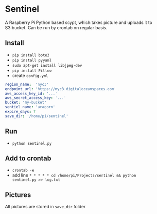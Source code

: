 # Sentinel
A Raspberry Pi Python based scypt, which takes picture and uploads it to S3 bucket.
Can be run by crontab on regular basis.

## Install
- `pip install boto3`
- `pip install pyyaml`
- `sudo apt-get install libjpeg-dev`
- `pip install Pillow`
- create `config.yml`

```yml
region_name:  'nyc3'
endpoint_url: 'https://nyc3.digitaloceanspaces.com'
aws_access_key_id: '...'
aws_secret_access_key: '...'
bucket: 'my-bucket'
sentiel_name: 'aragorn'
expire_days: 7
save_dir: '/home/pi/sentinel'
```

## Run
- `python sentinel.py`

## Add to crontab
- `crontab -e`
- add line `* * * * * cd /home/pi/Projects/sentinel && python sentinel.py >> log.txt`

## Pictures
All pictures are stored in `save_dir` folder